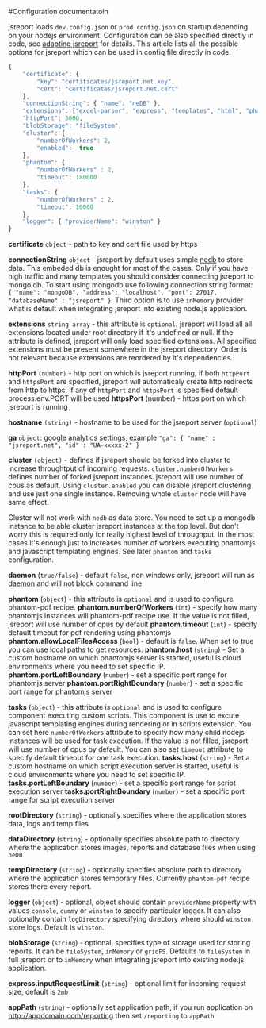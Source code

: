 #Configuration documentatoin

jsreport loads `dev.config.json` or `prod.config.json` on startup depending on your nodejs environment.  Configuration can be also specified directly in code, see [adapting jsreport](http://jsreport.net/learn/adapting-jsreport) for details. This article lists all the possible options for jsreport which can be used in config file directly in code.

```javascript
{
    "certificate": {
        "key": "certificates/jsreport.net.key",
        "cert": "certificates/jsreport.net.cert"
    },
    "connectionString": { "name": "neDB" },
    "extensions": ["excel-parser", "express", "templates", "html", "phantom-pdf", "scripts", "data", "images", "statistics", "reports", "childTemplates", "sample-template"],
    "httpPort": 3000,
	"blobStorage": "fileSystem",
	"cluster": {
        "numberOfWorkers": 2,
        "enabled":  true
    },
	"phantom": {
        "numberOfWorkers" : 2,
        "timeout": 180000
    },
    "tasks": {
        "numberOfWorkers" : 2,
        "timeout": 10000
    },
	"logger": { "providerName": "winston" }
}
```

**certificate** `object` - path to key and cert file used by https

**connectionString** `object` - jsreport by default uses simple [nedb](https://github.com/louischatriot/nedb) to store data. This embeded db is enought for most of the cases. Only if you have high traffic and many templates you should consider connecting jsreport to mongo db. To start using mongodb use following connection string format:
 `{ "name": "mongoDB", "address": "localhost", "port": 27017, "databaseName" : "jsreport" }`. Third option is to use `inMemory` provider what is default when integrating jsreport into existing node.js application. 

 **extensions** `string array` - this attribute is `optional`. jsreport will load all
all extensions located under root directory if it's undefined or null. If the attribute is defined, jsreport will only load specified extensions. All specified extensions must be present somewhere in the jsreport directory. Order is not relevant because extensions are reordered by it's dependencies.

**httpPort** `(number)` - http port on which is jsreport running, if both `httpPort` and `httpsPort` are specified, jsreport will automaticaly create http redirects
from http to https, if any of `httpPort` and `httpsPort` is specified default process.env.PORT will be used
**httpsPort** (number) - https port on which jsreport is running

**hostname** `(string)` - hostname to be used for the jsreport server (`optional`)

**ga** `object`: google analytics settings, example
`"ga": { "name" : "jsreport.net", "id" : "UA-xxxxx-2" }`

**cluster** `(object)` - defines if jsreport should be forked into cluster to increase throughtput of incoming requests. `cluster.numberOfWorkers` defines number of forked jsreport instances. jsreport will use number of cpus as default. Using `cluster.enabled` you can disable jsreport clustering and use just one single instance. Removing whole `cluster` node will have same effect.

Cluster will not work with `nedb` as data store. You need to set up a mongodb instance to be able cluster jsreport instances at the top level. But don't worry this is required only for really highest level of throughput. In the most cases it's enough just to increases number of workers executing phantomjs and javascript templating engines. See later `phantom` and `tasks` configuration.

**daemon** (`true/false`) - default `false`, non windows only, jsreport will run as [daemon](https://www.npmjs.org/package/daemon) and will not block command line

**phantom** (`object`) - this attribute is `optional` and is used to configure phantom-pdf recipe. 
**phantom.numberOfWorkers** (`int`) - specify how many phantomjs instances will phantom-pdf recipe use. If the value is not filled, jsreport will use number of cpus by default
**phantom.timeout** (`int`) - specify default timeout for pdf rendering using phantomjs
**phantom.allowLocalFilesAccess** (`bool`) - default is `false`. When set to true you can use local paths to get resources.
**phantom.host** (`string`) - Set a custom hostname on which phantomjs server is started, useful is cloud environments where you need to set specific IP.
**phantom.portLeftBoundary** (`number`) - set a specific port range for phantomjs server
**phantom.portRightBoundary** (`number`) - set a specific port range for phantomjs server

**tasks** (`object`) - this attribute is `optional` and is used to configure component executing custom scripts. This component is use to excute javascript templating engines during rendering or in scripts extension. You can set here `numberOfWorkers` attribute to specify how many child nodejs instances will be used for task execution. If the value is not filled, jsreport will use number of cpus by default. You can also set `timeout` attribute to specify default timeout for one task execution.
**tasks.host** (`string`) - Set a custom hostname on which script execution server is started, useful is cloud environments where you need to set specific IP.
**tasks.portLeftBoundary** (`number`) - set a specific port range for script execution server
**tasks.portRightBoundary** (`number`) - set a specific port range for script execution server

**rootDirectory** (`string`)  - optionally specifies where the application stores data, logs and temp files

**dataDirectory** (`string`) - optionally specifies absolute path to directory where the application stores images, reports and database files when using `neDB`

**tempDirectory** (`string`) - optionally specifies absolute path to directory where the application stores temporary files. Currently `phantom-pdf` recipe stores there every report.

**logger** (`object`) - optional, object should contain `providerName` property with values `console`, `dummy` or `winston` to specify particular logger. It can also optionally contain `logDirectory` specifying directory where should `winston` store logs. Default is `winston`.

**blobStorage** (`string`) - optional, specifies type of storage used for storing reports. It can be `fileSystem`, `inMemory` or `gridFS`. Defaults to `fileSystem` in full jsreport or to `inMemory` when integrating jsreport into existing node.js application. 

**express.inputRequestLimit** (`string`) - optional limit for incoming request size, default is `2mb`

**appPath** (`string`)  - optionally set application path, if you run application on http://appdomain.com/reporting then set `/reporting` to `appPath`